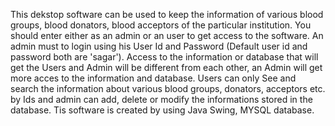 This dekstop software can be used to keep the information of various blood groups, blood
donators, blood acceptors of the particular institution. You should enter either as an admin or an user to 
get access to the software. An admin must to login using his User Id and Password (Default user id and password 
both are 'sagar'). Access to the information or database that will get the Users and Admin will be different 
from each other, an Admin will get more acces to the information and database.
Users can only See and search the information about various blood groups, donators, acceptors
etc. by Ids and admin can add, delete or modify the informations stored in the database.
Tis software is created by using Java Swing, MYSQL database.